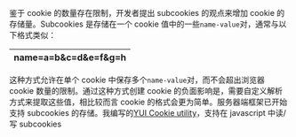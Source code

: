 鉴于 cookie 的数量存在限制，开发者提出 subcookies 的观点来增加 cookie 的存储量。Subcookies 是存储在一个 cookie 值中的一些`name-value`对，通常与以下格式类似：

| name=a=b&c=d&e=f&g=h |
| :--- |


这种方式允许在单个 cookie 中保存多个`name-value`对，而不会超出浏览器 cookie 数量的限制。通过这种方式创建 cookie 的负面影响是，需要自定义解析方式来提取这些值，相比较而言 cookie 的格式会更为简单。服务器端框架已开始支持 subcookies 的存储。我编写的[YUI Cookie utility](http://developer.yahoo.com/yui/cookie/)，支持在 javascript 中读/写 subcookies

